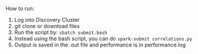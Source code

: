 How to run:
1. Log into Discovery Cluster
2. git clone or download files
3. Run the script by: ```sbatch submit.bash```
4. Instead using the bash script, you can do ```spark-submit correlations.py``` 
5. Output is saved in the .out file and performance is in performance.log
